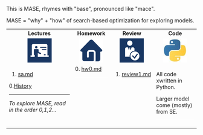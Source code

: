 

This is MASE, rhymes with "base", pronounced like "mace".

MASE = "why" + "how"
of search-based optimization for exploring models.

<center><table align=center>
<tr>
<td align=center><b>Lectures</b>
</td><td align=center><b>Homework</b>
</td><td align=center><b>Review</b>
</td><td align=center><b>Code</b>
</td> </tr>
<tr>
</td><td align=center><img src="img/lectures.gif">
</td><td align=center><img src="img/homework.png">
</td><td align=center><img src="img/review.gif">
</td><td align=center><img src="img/python.jpg">
</td> </tr>
<tr>
<td valign=top xwidth="100px">

1. <a href="Sa">sa.md</a>   <br>

0.<a href="aa">History</a><br>
<hr><em>To explore MASE, read in the order 0,1,2...</em> 

</td><td valign=top xwidth="100px">
0. <a href="HomeWork0">hw0.md</a><br>    
<img width=100 height=1 src="img/white.png"> 

</td><td valign=top xwidth="100px">

1. <a href="Review1">review1.md</a><br>  


</td>
<td width="100px">
<p>
All code xwritten in Python.
<p>Larger model  come (mostly) from SE.  
<img width=100 height=1 src="img/200x1.png"> 
</td>
</tr></table>
</center>
